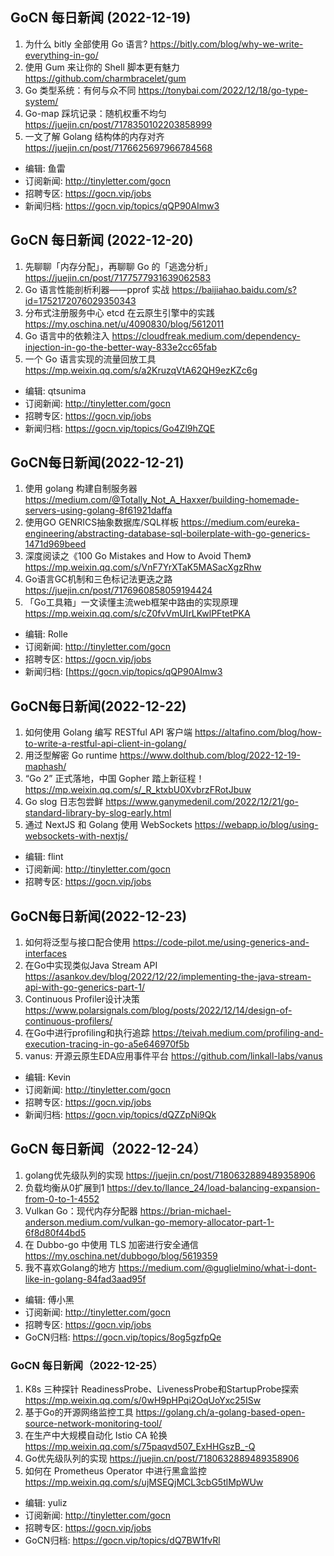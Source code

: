 ## GoCN 每日新闻 (2022-12-19)

1. 为什么 bitly 全部使用 Go 语言? https://bitly.com/blog/why-we-write-everything-in-go/
2. 使用 Gum 来让你的 Shell 脚本更有魅力 https://github.com/charmbracelet/gum
3. Go 类型系统：有何与众不同 https://tonybai.com/2022/12/18/go-type-system/
4. Go-map 踩坑记录：随机权重不均匀 https://juejin.cn/post/7178350102203858999
5. 一文了解 Golang 结构体的内存对齐 https://juejin.cn/post/7176625697966784568

- 编辑: 鱼雷
- 订阅新闻: http://tinyletter.com/gocn
- 招聘专区: https://gocn.vip/jobs
- 新闻归档: https://gocn.vip/topics/qQP90AImw3

## GoCN 每日新闻 (2022-12-20)

1. 先聊聊「内存分配」，再聊聊 Go 的「逃逸分析」 https://juejin.cn/post/7177577931639062583
2. Go 语言性能剖析利器——pprof 实战 https://baijiahao.baidu.com/s?id=1752172076029350343
3. 分布式注册服务中心 etcd 在云原生引擎中的实践 https://my.oschina.net/u/4090830/blog/5612011
4. Go 语言中的依赖注入 https://cloudfreak.medium.com/dependency-injection-in-go-the-better-way-833e2cc65fab
5. 一个 Go 语言实现的流量回放工具 https://mp.weixin.qq.com/s/a2KruzqVtA62QH9ezKZc6g

- 编辑: qtsunima
- 订阅新闻: http://tinyletter.com/gocn
- 招聘专区: https://gocn.vip/jobs
- 新闻归档: https://gocn.vip/topics/Go4Zl9hZQE

## GoCN每日新闻(2022-12-21)

1. 使用 golang 构建自制服务器 https://medium.com/@Totally_Not_A_Haxxer/building-homemade-servers-using-golang-8f61921daffa
2. 使用GO GENRICS抽象数据库/SQL样板 https://medium.com/eureka-engineering/abstracting-database-sql-boilerplate-with-go-generics-1471d969beed
3. 深度阅读之《100 Go Mistakes and How to Avoid Them》https://mp.weixin.qq.com/s/VnF7YrXTaK5MASacXgzRhw
4. Go语言GC机制和三色标记法更迭之路 https://juejin.cn/post/7176960858059194424
5. 「Go工具箱」一文读懂主流web框架中路由的实现原理 https://mp.weixin.qq.com/s/cZ0fvVmUIrLKwlPFtetPKA


- 编辑: Rolle
- 订阅新闻: http://tinyletter.com/gocn
- 招聘专区: https://gocn.vip/jobs
- 新闻归档: [https://gocn.vip/topics/qQP90AImw3

## GoCN每日新闻(2022-12-22)

1. 如何使用 Golang 编写 RESTful API 客户端 https://altafino.com/blog/how-to-write-a-restful-api-client-in-golang/
2. 用泛型解密 Go runtime https://www.dolthub.com/blog/2022-12-19-maphash/
3. “Go 2” 正式落地，中国 Gopher 踏上新征程！ https://mp.weixin.qq.com/s/_R_ktxbU0XvbrzFRotJbuw
4. Go slog 日志包尝鲜 https://www.ganymedenil.com/2022/12/21/go-standard-library-by-slog-early.html
5. 通过 NextJS 和 Golang 使用 WebSockets https://webapp.io/blog/using-websockets-with-nextjs/

- 编辑: flint
- 订阅新闻: http://tinyletter.com/gocn
- 招聘专区: https://gocn.vip/jobs

## GoCN每日新闻(2022-12-23)

1. 如何将泛型与接口配合使用 https://code-pilot.me/using-generics-and-interfaces
2. 在Go中实现类似Java Stream API https://asankov.dev/blog/2022/12/22/implementing-the-java-stream-api-with-go-generics-part-1/
3. Continuous Profiler设计决策 https://www.polarsignals.com/blog/posts/2022/12/14/design-of-continuous-profilers/
4. 在Go中进行profiling和执行追踪 https://teivah.medium.com/profiling-and-execution-tracing-in-go-a5e646970f5b
5. vanus: 开源云原生EDA应用事件平台 https://github.com/linkall-labs/vanus

* 编辑: Kevin
* 订阅新闻: http://tinyletter.com/gocn
* 招聘专区: https://gocn.vip/jobs
* 新闻归档: https://gocn.vip/topics/dQZZpNi9Qk

## GoCN 每日新闻（2022-12-24）

1. golang优先级队列的实现 https://juejin.cn/post/7180632889489358906
2. 负载均衡从0扩展到1 https://dev.to/llance_24/load-balancing-expansion-from-0-to-1-4552
3. Vulkan Go：现代内存分配器 https://brian-michael-anderson.medium.com/vulkan-go-memory-allocator-part-1-6f8d80f44bd5
4. 在 Dubbo-go 中使用 TLS 加密进行安全通信 https://my.oschina.net/dubbogo/blog/5619359
5. 我不喜欢Golang的地方 https://medium.com/@guglielmino/what-i-dont-like-in-golang-84fad3aad95f

* 编辑: 傅小黑
* 订阅新闻: http://tinyletter.com/gocn
* 招聘专区: https://gocn.vip/jobs
* GoCN归档: https://gocn.vip/topics/8og5gzfpQe

### GoCN 每日新闻（2022-12-25）

1. K8s 三种探针 ReadinessProbe、LivenessProbe和StartupProbe探索 https://mp.weixin.qq.com/s/0wH9pHPqi2OqUoYxc25ISw
2. 基于Go的开源网络监控工具 https://golang.ch/a-golang-based-open-source-network-monitoring-tool/
3. 在生产中大规模自动化 Istio CA 轮换 https://mp.weixin.qq.com/s/75paqvd507_ExHHGszB_-Q
4. Go优先级队列的实现 https://juejin.cn/post/7180632889489358906
5. 如何在 Prometheus Operator 中进行黑盒监控 https://mp.weixin.qq.com/s/ujMSEQjMCL3cbG5tlMpWUw

* 编辑: yuliz
* 订阅新闻: http://tinyletter.com/gocn
* 招聘专区: https://gocn.vip/jobs
* GoCN归档: https://gocn.vip/topics/dQ7BW1fvRl

